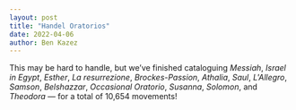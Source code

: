 ```yaml
---
layout: post
title: "Handel Oratorios"
date: 2022-04-06
author: Ben Kazez
---
```


This may be hard to handle, but we’ve finished cataloguing _Messiah_, _Israel in Egypt_, _Esther_, _La resurrezione_, _Brockes-Passion_, _Athalia_, _Saul_, _L'Allegro_, _Samson_, _Belshazzar_, _Occasional Oratorio_, _Susanna_, _Solomon_, and _Theodora_ — for a total of 10,654 movements!